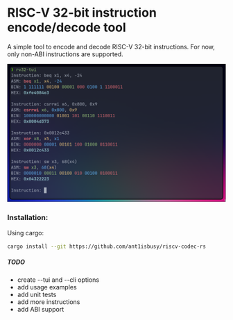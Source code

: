 # RISC-V 32-bit instruction encode/decode tool

A simple tool to encode and decode RISC-V 32-bit instructions. For now, only non-ABI instructions are supported.

![alt text](img/preview.png)

### Installation:
Using cargo:
```sh
cargo install --git https://github.com/ant1isbusy/riscv-codec-rs
```

##### TODO
- create --tui and --cli options
- add usage examples
- add unit tests
- add more instructions
- add ABI support
